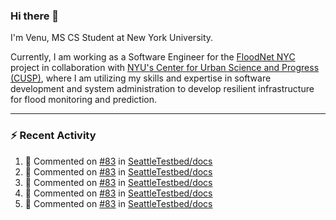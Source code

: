 ### Hi there 👋

I'm Venu, MS CS Student at New York University.

Currently, I am working as a Software Engineer for the [FloodNet NYC](https://www.floodnet.nyc/) project in collaboration with [NYU's Center for Urban Science and Progress (CUSP)](https://cusp.nyu.edu/), where I am utilizing my skills and expertise in software development and system administration to develop resilient infrastructure for flood monitoring and prediction.

---

### :zap: Recent Activity

<!--RECENT_ACTIVITY:start-->
1. 💬 Commented on [#83](https://github.com/SeattleTestbed/docs/pull/83#discussion_r1342977360) in [SeattleTestbed/docs](https://github.com/SeattleTestbed/docs)
2. 💬 Commented on [#83](https://github.com/SeattleTestbed/docs/pull/83#discussion_r1342952567) in [SeattleTestbed/docs](https://github.com/SeattleTestbed/docs)
3. 💬 Commented on [#83](https://github.com/SeattleTestbed/docs/pull/83#discussion_r1342951161) in [SeattleTestbed/docs](https://github.com/SeattleTestbed/docs)
4. 💬 Commented on [#83](https://github.com/SeattleTestbed/docs/pull/83#discussion_r1342219219) in [SeattleTestbed/docs](https://github.com/SeattleTestbed/docs)
5. 💬 Commented on [#83](https://github.com/SeattleTestbed/docs/pull/83#issuecomment-1741841516) in [SeattleTestbed/docs](https://github.com/SeattleTestbed/docs)
<!--RECENT_ACTIVITY:end-->

<!--
**vchrombie/vchrombie** is a ✨ _special_ ✨ repository because its `README.md` (this file) appears on your GitHub profile.

Here are some ideas to get you started:

- 🔭 I’m currently working on ...
- 🌱 I’m currently learning ...
- 👯 I’m looking to collaborate on ...
- 🤔 I’m looking for help with ...
- 💬 Ask me about ...
- 📫 How to reach me: ...
- 😄 Pronouns: ...
- ⚡ Fun fact: ...
-->
